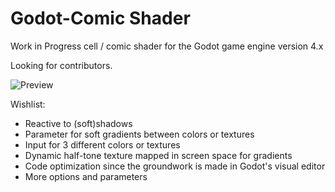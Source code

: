 # Godot-Comic Shader
Work in Progress cell / comic shader for the Godot game engine version 4.x

Looking for contributors.

![Preview](https://i.postimg.cc/2Sbryw7p/Screenshot-7.jpg)

Wishlist:
- Reactive to (soft)shadows
- Parameter for soft gradients between colors or textures
- Input for 3 different colors or textures
- Dynamic half-tone texture mapped in screen space for gradients
- Code optimization since the groundwork is made in Godot's visual editor
- More options and parameters

